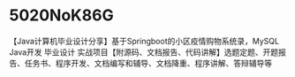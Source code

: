 # 5020NoK86G
【Java计算机毕业设计分享】基于Springboot的小区疫情购物系统录，MySQL Java开发 毕业设计 实战项目【附源码、文档报告、代码讲解】选题定题、开题报告、任务书、程序开发、文档编写和辅导、文档降重、程序讲解、答辩辅导等
